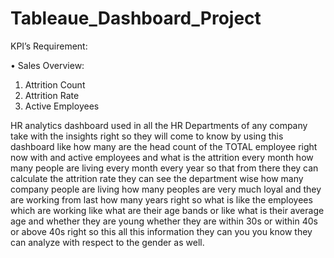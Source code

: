 # Tableaue_Dashboard_Project

KPI’s Requirement:

•	Sales Overview:
  1. Attrition Count
  2. Attrition Rate
  3. Active Employees

HR analytics dashboard used in all the HR Departments of any company take with the insights right so they will come to know by using this dashboard like how many are the head count of the TOTAL employee right now with and active employees and what is the attrition every month how many people are living every month every year so that from there they can calculate the attrition rate they can see the department wise how many company people are living how many peoples are very much loyal and they are working from last how many years right so what is like the employees which are working like what are their age bands or like what is their average age and whether they are young whether they are within 30s or within 40s or above 40s right so this all this information they can you you know they can analyze with respect to the gender as well.
